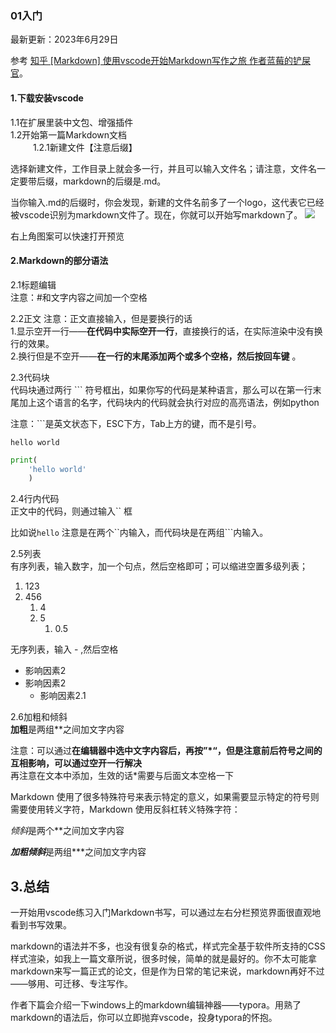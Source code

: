 ### 01入门
最新更新：2023年6月29日

参考 [知乎 [Markdown] 使用vscode开始Markdown写作之旅 作者蓝莓的铲屎官](https://zhuanlan.zhihu.com/p/56943330)。​

#### 1.下载安装vscode
 1.1在扩展里装中文包、增强插件  
1.2开始第一篇Markdown文档  
&emsp; &emsp; 1.2.1新建文件【注意后缀】

选择新建文件，工作目录上就会多一行，并且可以输入文件名；请注意，文件名一定要带后缀，markdown的后缀是.md。 

当你输入.md的后缀时，你会发现，新建的文件名前多了一个logo，这代表它已经被vscode识别为markdown文件了。现在，你就可以开始写markdown了。
![](image-1.png)

右上角图案可以快速打开预览
#### 2.Markdown的部分语法
2.1标题编辑  
注意：#和文字内容之间加一个空格  

2.2正文
注意：正文直接输入，但是要换行的话  
1.显示空开一行——**在代码中实际空开一行**，直接换行的话，在实际渲染中没有换行的效果。  
2.换行但是不空开——**在一行的末尾添加两个或多个空格，然后按回车键** 。

2.3代码块  
代码块通过两行 ``` 符号框出，如果你写的代码是某种语言，那么可以在第一行末尾加上这个语言的名字，代码块内的代码就会执行对应的高亮语法，例如python

注意：```是英文状态下，ESC下方，Tab上方的键，而不是引号。

```
hello world
```

```python
print(
    'hello world'
    )
```

2.4行内代码  
正文中的代码，则通过输入`` 框

比如说`hello`
注意是在两个``内输入，而代码块是在两组```内输入。

2.5列表  
有序列表，输入数字，加一个句点，然后空格即可；可以缩进空置多级列表；

1. 123
2. 456
   1. 4
   2. 5
      1. 0.5

无序列表，输入 - ,然后空格

- 影响因素2
- 影响因素2
  - 影响因素2.1
  
2.6加粗和倾斜  
**加粗**是两组**之间加文字内容  

注意：可以通过**在编辑器中选中文字内容后，再按”*“，但是注意前后符号之间的互相影响，可以通过空开一行解决**  
再注意在文本中添加，生效的话*需要与后面文本空格一下

Markdown 使用了很多特殊符号来表示特定的意义，如果需要显示特定的符号则需要使用转义字符，Markdown 使用反斜杠转义特殊字符：

*倾斜*是两个**之间加文字内容

***加粗倾斜***是两组***之间加文字内容

## 3.总结
一开始用vscode练习入门Markdown书写，可以通过左右分栏预览界面很直观地看到书写效果。

markdown的语法并不多，也没有很复杂的格式，样式完全基于软件所支持的CSS样式渲染，如我上一篇文章所说，很多时候，简单的就是最好的。你不太可能拿markdown来写一篇正式的论文，但是作为日常的笔记来说，markdown再好不过——够用、可迁移、专注写作。

作者下篇会介绍一下windows上的markdown编辑神器——typora。用熟了markdown的语法后，你可以立即抛弃vscode，投身typora的怀抱。